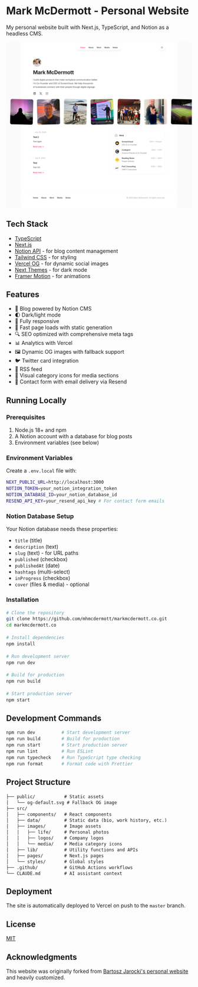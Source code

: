 # Mark McDermott - Personal Website

My personal website built with Next.js, TypeScript, and Notion as a headless CMS.

![screenshot](screenshots/screenshot.png)

## Tech Stack

- [TypeScript](https://www.typescriptlang.org/)
- [Next.js](https://nextjs.org/)
- [Notion API](https://developers.notion.com/) - for blog content management
- [Tailwind CSS](https://tailwindcss.com) - for styling
- [Vercel OG](https://vercel.com/docs/concepts/functions/edge-functions/og-image-generation) - for dynamic social images
- [Next Themes](https://github.com/pacocoursey/next-themes) - for dark mode
- [Framer Motion](https://www.framer.com/motion/) - for animations

## Features

- 📝 Blog powered by Notion CMS
- 🌓 Dark/light mode
- 📱 Fully responsive
- 🚀 Fast page loads with static generation
- 🔍 SEO optimized with comprehensive meta tags
- 📊 Analytics with Vercel
- 🖼️ Dynamic OG images with fallback support
- 🐦 Twitter card integration
- 📡 RSS feed
- 🎨 Visual category icons for media sections
- 📧 Contact form with email delivery via Resend

## Running Locally

### Prerequisites

1. Node.js 18+ and npm
2. A Notion account with a database for blog posts
3. Environment variables (see below)

### Environment Variables

Create a `.env.local` file with:

```bash
NEXT_PUBLIC_URL=http://localhost:3000
NOTION_TOKEN=your_notion_integration_token
NOTION_DATABASE_ID=your_notion_database_id
RESEND_API_KEY=your_resend_api_key # For contact form emails
```

### Notion Database Setup

Your Notion database needs these properties:
- `title` (title)
- `description` (text)
- `slug` (text) - for URL paths
- `published` (checkbox)
- `publishedAt` (date)
- `hashtags` (multi-select)
- `inProgress` (checkbox)
- `cover` (files & media) - optional

### Installation

```bash
# Clone the repository
git clone https://github.com/mhmcdermott/markmcdermott.co.git
cd markmcdermott.co

# Install dependencies
npm install

# Run development server
npm run dev

# Build for production
npm run build

# Start production server
npm start
```

## Development Commands

```bash
npm run dev          # Start development server
npm run build        # Build for production
npm run start        # Start production server
npm run lint         # Run ESLint
npm run typecheck    # Run TypeScript type checking
npm run format       # Format code with Prettier
```

## Project Structure

```
├── public/           # Static assets
│   └── og-default.svg # Fallback OG image
├── src/
│   ├── components/   # React components
│   ├── data/         # Static data (bio, work history, etc.)
│   ├── images/       # Image assets
│   │   ├── life/     # Personal photos
│   │   ├── logos/    # Company logos
│   │   └── media/    # Media category icons
│   ├── lib/          # Utility functions and APIs
│   ├── pages/        # Next.js pages
│   └── styles/       # Global styles
├── .github/          # GitHub Actions workflows
└── CLAUDE.md         # AI assistant context
```

## Deployment

The site is automatically deployed to Vercel on push to the `master` branch.

## License

[MIT](LICENSE)

## Acknowledgments

This website was originally forked from [Bartosz Jarocki's personal website](https://github.com/BartoszJarocki/jarocki.me) and heavily customized.